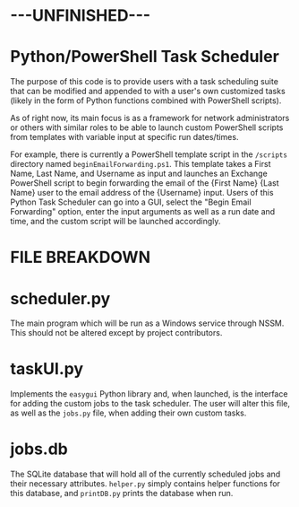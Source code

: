 # ---UNFINISHED---
# Python/PowerShell Task Scheduler

The purpose of this code is to provide users with a task scheduling suite that can be modified and appended to with a user's own customized tasks (likely in the form of Python functions combined with PowerShell scripts).

As of right now, its main focus is as a framework for network administrators or others with similar roles to be able to launch custom PowerShell scripts from templates with variable input at specific run dates/times.

For example, there is currently a PowerShell template script in the `/scripts` directory named `beginEmailForwarding.ps1`. This template takes a First Name, Last Name, and Username as input and launches an Exchange PowerShell script to begin forwarding the email of the {First Name} {Last Name} user to the email address of the {Username} input. Users of this Python Task Scheduler can go into a GUI, select the "Begin Email Forwarding" option, enter the input arguments as well as a run date and time, and the custom script will be launched accordingly. 

# FILE BREAKDOWN

# scheduler.py

The main program which will be run as a Windows service through NSSM. This should not be altered except by project contributors.

# taskUI.py

Implements the `easygui` Python library and, when launched, is the interface for adding the custom jobs to the task scheduler. The user will alter this file, as well as the `jobs.py` file, when adding their own custom tasks.

# jobs.db

The SQLite database that will hold all of the currently scheduled jobs and their necessary attributes. `helper.py` simply contains helper functions for this database, and `printDB.py` prints the database when run.